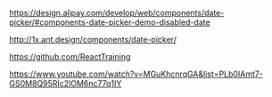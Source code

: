https://design.alipay.com/develop/web/components/date-picker/#components-date-picker-demo-disabled-date

http://1x.ant.design/components/date-picker/

https://github.com/ReactTraining


https://www.youtube.com/watch?v=MGuKhcnrqGA&list=PLb0IAmt7-GS0M8Q95RIc2lOM6nc77q1IY
